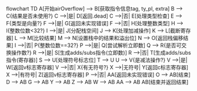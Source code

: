 flowchart TD
    A[开始airOverflow] --> B[获取指令信息tag, ty_pl, extra]
    B --> C{结果是否未使用?}
    C -->|是| D[返回.dead]
    C -->|否| E[处理类型检查]
    E --> F{类型是向量?}
    F -->|是| G[返回未实现错误]
    F -->|否| H[处理整数类型]
    H --> I{整数位数<32?}
    I -->|是| J[分配栈空间]
    J --> K[处理加减操作]
    K --> L[截断寄存器]
    L --> M[比较结果]
    M --> N[设置栈中的结果和溢出位]
    N --> O[返回栈偏移结果]
    I -->|否| P{整数位数==32?}
    P -->|是| Q[尝试解析立即数]
    Q --> R{是否可交换操作数?}
    R -->|是| S[生成adds/subs指令(立即数)]
    R -->|否| T[生成adds/subs指令(寄存器)]
    S --> U[处理符号标志位]
    T --> U
    U --> V{是减法操作?}
    V -->|是| W[返回v标志寄存器]
    V -->|否| X{有无符号?}
    X -->|无符号| Y[返回c标志寄存器]
    X -->|有符号| Z[返回v标志寄存器]
    P -->|否| AA[返回未实现错误]
    O --> AB[结束]
    D --> AB
    G --> AB
    Y --> AB
    Z --> AB
    W --> AB
    AA --> AB
    AB[结束并返回结果]

